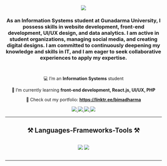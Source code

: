 <h1 align="center">
    <img src="https://readme-typing-svg.herokuapp.com/?font=Righteous&size=35&center=true&vCenter=true&width=500&height=70&duration=4000&lines=Hi+guys!+👋;+I'm+Bima+Dharma+Yahya!;" />
</h1>

<h3 align="center">As an Information Systems student at Gunadarma University, I possess skills in website development, front-end development, UI/UX design, and data analytics. I am active in student organizations, managing social media, and creating digital designs. I am committed to continuously deepening my knowledge and skills in IT, and I am eager to seek collaborative experiences to apply my expertise.</h3>

<br/>

<div align="center">

💻 I’m an **Information Systems** student

🌱 I’m currently learning **front-end development, React.js, UI/UX, PHP**

💼 Check out my portfolio: **https://linktr.ee/bimadharma**
 </div>
 
<div align="center"> 
  <a href="mailto:bimadharmayahya@gmail.com">
    <img src="https://img.shields.io/badge/Gmail-333333?style=for-the-badge&logo=gmail&logoColor=red" />
  </a>
  <a href="http://linkedin.com/in/bima-dharma-yahya" target="_blank">
    <img src="https://img.shields.io/badge/LinkedIn-0077B5?style=for-the-badge&logo=linkedin&logoColor=white" target="_blank" />
  </a>
 <a href="https://github.com/bimadharma" target="_blank">
    <img src="https://img.shields.io/badge/GitHub-FF5722?style=for-the-badge&logo=github&logoColor=white" target="_blank" /> 
</a>
<a href="https://www.instagram.com/bimadharmayahyaa" target="_blank">
    <img src="https://img.shields.io/badge/Instagram-E4405F?style=for-the-badge&logo=instagram&logoColor=white" target="_blank" />
</a>
</div>

 <hr/>
 
<h2 align="center">⚒️ Languages-Frameworks-Tools ⚒️</h2>
<br/>
<div align="center">
    <img src="https://skillicons.dev/icons?i=react,bootstrap,html,css,vscode,github,figma,git,github" />
    <img src="https://skillicons.dev/icons?i=python,javascript,cpp,java,mysql" /><br>
</div>

<br/>
<hr/>
